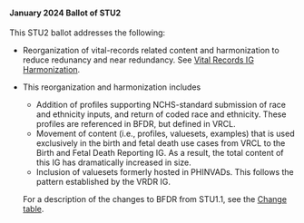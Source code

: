 <div class="note-to-balloters" markdown="1">

####  January 2024 Ballot of STU2

This STU2 ballot addresses the following:

- Reorganization of vital-records related content and harmonization to reduce redunancy and near redundancy. See [Vital Records IG Harmonization](vr_ig_harmonization.html).
- This reorganization and harmonization includes
  - Addition of profiles supporting NCHS-standard submission of race and ethnicity inputs, and return of coded race and ethnicity. These profiles are referenced in BFDR, but defined in VRCL.
  - Movement of content (i.e., profiles, valuesets, examples) that is used exclusively in the birth and fetal death use cases from VRCL to the Birth and Fetal Death Reporting IG.  As a result, the total content of this IG has dramatically increased in size.
  - Inclusion of valuesets formerly hosted in PHINVADs.  This follows the pattern established by the VRDR IG.

  For a description of the changes to BFDR from STU1.1, see the [Change table](content-transitions2.html).
  
</div><!-- note-to-balloters -->